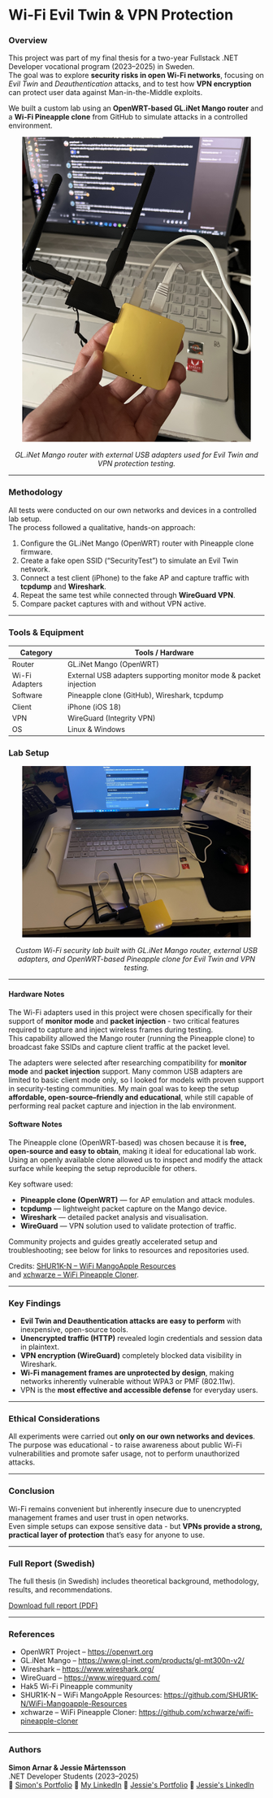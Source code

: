 # Wi-Fi Evil Twin & VPN Protection

### Overview
This project was part of my final thesis for a two-year Fullstack .NET Developer vocational program (2023–2025) in Sweden.  
The goal was to explore **security risks in open Wi-Fi networks**, focusing on *Evil Twin* and *Deauthentication* attacks, and to test how **VPN encryption** can protect user data against Man-in-the-Middle exploits.

We built a custom lab using an **OpenWRT-based GL.iNet Mango router** and a **Wi-Fi Pineapple clone** from GitHub to simulate attacks in a controlled environment.

<p align="center">
<img src="./MangonApple7.JPG" alt="Wi-Fi lab hardware overview" width="450">
</p>

<p align="center">
  <em>GL.iNet Mango router with external USB adapters used for Evil Twin and VPN protection testing.</em>
</p>

---

### Methodology
All tests were conducted on our own networks and devices in a controlled lab setup.  
The process followed a qualitative, hands-on approach:

1. Configure the GL.iNet Mango (OpenWRT) router with Pineapple clone firmware.  
2. Create a fake open SSID (“SecurityTest”) to simulate an Evil Twin network.  
3. Connect a test client (iPhone) to the fake AP and capture traffic with **tcpdump** and **Wireshark**.  
4. Repeat the same test while connected through **WireGuard VPN**.  
5. Compare packet captures with and without VPN active.

---

### Tools & Equipment
| Category | Tools / Hardware |
|-----------|------------------|
| Router | GL.iNet Mango (OpenWRT) |
| Wi-Fi Adapters | External USB adapters supporting monitor mode & packet injection |
| Software | Pineapple clone (GitHub), Wireshark, tcpdump |
| Client | iPhone (iOS 18) |
| VPN | WireGuard (Integrity VPN) |
| OS | Linux & Windows |

### Lab Setup

<p align="center">
  <img src="./MangoApple3.jpeg" alt="Wi-Fi Evil Twin lab setup overview" width="450">
</p>

<p align="center">
  <em>Custom Wi-Fi security lab built with GL.iNet Mango router, external USB adapters, and OpenWRT-based Pineapple clone for Evil Twin and VPN testing.</em>
</p>

---

#### Hardware Notes
The Wi-Fi adapters used in this project were chosen specifically for their support of **monitor mode** and **packet injection** - two critical features required to capture and inject wireless frames during testing.  
This capability allowed the Mango router (running the Pineapple clone) to broadcast fake SSIDs and capture client traffic at the packet level.  

The adapters were selected after researching compatibility for **monitor mode** and **packet injection** support. Many common USB adapters are limited to basic client mode only, so I looked for models with proven support in security-testing communities. My main goal was to keep the setup **affordable, open-source–friendly and educational**, while still capable of performing real packet capture and injection in the lab environment.

#### Software Notes
The Pineapple clone (OpenWRT-based) was chosen because it is **free, open-source and easy to obtain**, making it ideal for educational lab work. Using an openly available clone allowed us to inspect and modify the attack surface while keeping the setup reproducible for others.

Key software used:
- **Pineapple clone (OpenWRT)** — for AP emulation and attack modules.  
- **tcpdump** — lightweight packet capture on the Mango device.  
- **Wireshark** — detailed packet analysis and visualisation.  
- **WireGuard** — VPN solution used to validate protection of traffic.

Community projects and guides greatly accelerated setup and troubleshooting; see below for links to resources and repositories used.

Credits: [SHUR1K-N – WiFi MangoApple Resources](https://github.com/SHUR1K-N/WiFi-Mangoapple-Resources)  
and [xchwarze – WiFi Pineapple Cloner](https://github.com/xchwarze/wifi-pineapple-cloner).


---

### Key Findings
- **Evil Twin and Deauthentication attacks are easy to perform** with inexpensive, open-source tools.  
- **Unencrypted traffic (HTTP)** revealed login credentials and session data in plaintext.  
- **VPN encryption (WireGuard)** completely blocked data visibility in Wireshark.  
- **Wi-Fi management frames are unprotected by design**, making networks inherently vulnerable without WPA3 or PMF (802.11w).  
- VPN is the **most effective and accessible defense** for everyday users.

---

### Ethical Considerations
All experiments were carried out **only on our own networks and devices**.  
The purpose was educational - to raise awareness about public Wi-Fi vulnerabilities and promote safer usage, not to perform unauthorized attacks.

---

### Conclusion
Wi-Fi remains convenient but inherently insecure due to unencrypted management frames and user trust in open networks.  
Even simple setups can expose sensitive data - but **VPNs provide a strong, practical layer of protection** that’s easy for anyone to use.

---

### Full Report (Swedish)
The full thesis (in Swedish) includes theoretical background, methodology, results, and recommendations.

[Download full report (PDF)](Examensarbete_Simon_Arnar_Jessie_Martensson.pdf)

---

### References
- OpenWRT Project – https://openwrt.org  
- GL.iNet Mango – https://www.gl-inet.com/products/gl-mt300n-v2/  
- Wireshark – https://www.wireshark.org/  
- WireGuard – https://www.wireguard.com/  
- Hak5 Wi-Fi Pineapple community
- SHUR1K-N – WiFi MangoApple Resources: https://github.com/SHUR1K-N/WiFi-Mangoapple-Resources  
- xchwarze – WiFi Pineapple Cloner: https://github.com/xchwarze/wifi-pineapple-cloner

---

### Authors
**Simon Arnar & Jessie Mårtensson**  
.NET Developer Students (2023–2025)  
🔗 [Simon's Portfolio](https://simonarnardev.netlify.app/)
🔗 [My LinkedIn](https://www.linkedin.com/in/simon-arnar/)
🔗 [Jessie's Portfolio](https://jessiemartensson.netlify.app/)
🔗 [Jessie's LinkedIn](https://www.linkedin.com/in/jessiemartensson/)

